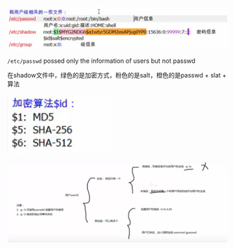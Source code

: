 ![image-20191005172514722](./img/image-20191005172514722.png)



`/etc/passwd` possed only the information of users but not passwd

在shadow文件中，绿色的是加密方式，粉色的是salt，橙色的是passwd + slat + 算法

![image-20191005173654027](./img/image-20191005173654027.png)

![image-20191005175841058](./img/image-20191005175841058.png)

